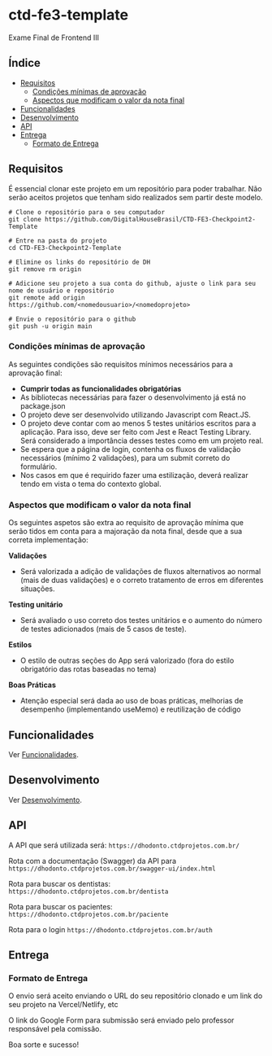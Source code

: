 # ctd-fe3-template

Exame Final de Frontend III

## Índice
* [Requisitos](#requisitos)
  * [Condições mínimas de aprovação](#condições-mínimas-de-aprovação)
  * [Aspectos que modificam o valor da nota final](#aspectos-que-modificam-o-valor-da-nota-final)
* [Funcionalidades](#funcionalidades)
* [Desenvolvimento](#desenvolvimento)
* [API](#api)
* [Entrega](#entrega)
  * [Formato de Entrega](#formato-de-entrega)


## Requisitos

É essencial clonar este projeto em um repositório para poder trabalhar. Não serão aceitos projetos que tenham sido realizados sem partir deste modelo.

```
# Clone o repositório para o seu computador
git clone https://github.com/DigitalHouseBrasil/CTD-FE3-Checkpoint2-Template

# Entre na pasta do projeto
cd CTD-FE3-Checkpoint2-Template

# Elimine os links do repositório de DH
git remove rm origin

# Adicione seu projeto a sua conta do github, ajuste o link para seu nome de usuário e repositório
git remote add origin https://github.com/<nomedousuario>/<nomedoprojeto>

# Envie o repositório para o github
git push -u origin main
```
### Condições mínimas de aprovação

As seguintes condições são requisitos mínimos necessários para a aprovação final:

* **Cumprir todas as funcionalidades obrigatórias**
* As bibliotecas necessárias para fazer o desenvolvimento já está no package.json
* O projeto deve ser desenvolvido utilizando Javascript com React.JS.
* O projeto deve contar com ao menos 5 testes unitários escritos para a aplicação. Para isso, deve ser feito com Jest e React Testing Library. Será considerado a importância desses testes como em um projeto real.
* Se espera que a página de login, contenha os fluxos de validação necessários (mínimo 2 validações), para um submit correto do formulário.
* Nos casos em que é requirido fazer uma estilização, deverá realizar tendo em vista o tema do contexto global. 

### Aspectos que modificam o valor da nota final

Os seguintes aspetos são extra ao requisito de aprovação mínima que serão tidos em conta para a majoração da nota final, desde que a sua correta implementação:

**Validações**
* Será valorizada a adição de validações de fluxos alternativos ao normal (mais de duas validações) e o correto tratamento de erros em diferentes situações.

**Testing unitário**
* Será avaliado o uso correto dos testes unitários e o aumento do número de testes adicionados (mais de 5 casos de teste).

**Estilos**
* O estilo de outras seções do App será valorizado (fora do estilo obrigatório das rotas baseadas no tema)

**Boas Práticas**
* Atenção especial será dada ao uso de boas práticas, melhorias de desempenho (implementando useMemo) e reutilização de código

## Funcionalidades

Ver [Funcionalidades](docs/funcionalidades.md).
    
## Desenvolvimento

Ver [Desenvolvimento](docs/desenvolvimento.md).

## API

A API que será utilizada será:
```https://dhodonto.ctdprojetos.com.br/```

Rota com a documentação (Swagger) da API para
```https://dhodonto.ctdprojetos.com.br/swagger-ui/index.html```

Rota para buscar os dentistas:
```https://dhodonto.ctdprojetos.com.br/dentista```

Rota para buscar os pacientes:
```https://dhodonto.ctdprojetos.com.br/paciente```

Rota para o login
```https://dhodonto.ctdprojetos.com.br/auth```

## Entrega

### Formato de Entrega

O envio será aceito enviando o URL do seu repositório clonado e um link do seu projeto na Vercel/Netlify, etc

O link do Google Form para submissão será enviado pelo professor responsável pela comissão.

Boa sorte e sucesso!